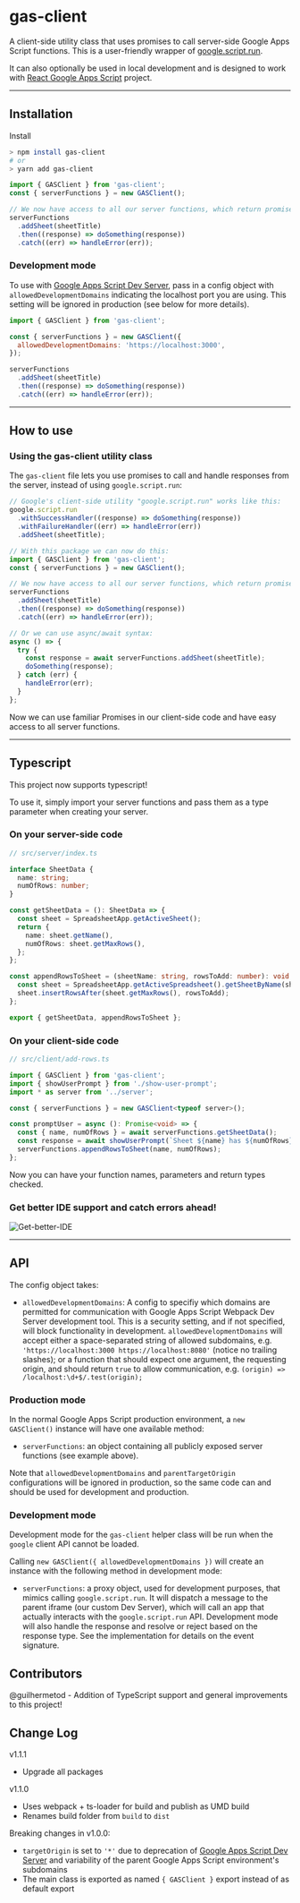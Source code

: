 # gas-client

A client-side utility class that uses promises to call server-side Google Apps Script functions. This is a user-friendly wrapper of [google.script.run](https://developers.google.com/apps-script/guides/html/reference/run).

It can also optionally be used in local development and is designed to work with [React Google Apps Script](https://github.com/enuchi/React-Google-Apps-Script) project.

---

## Installation

Install

```bash
> npm install gas-client
# or
> yarn add gas-client
```

```javascript
import { GASClient } from 'gas-client';
const { serverFunctions } = new GASClient();

// We now have access to all our server functions, which return promises
serverFunctions
  .addSheet(sheetTitle)
  .then((response) => doSomething(response))
  .catch((err) => handleError(err));
```

### Development mode

To use with [Google Apps Script Dev Server](https://github.com/enuchi/Google-Apps-Script-Webpack-Dev-Server), pass in a config object with `allowedDevelopmentDomains` indicating the localhost port you are using. This setting will be ignored in production (see below for more details).

```javascript
import { GASClient } from 'gas-client';

const { serverFunctions } = new GASClient({
  allowedDevelopmentDomains: 'https://localhost:3000',
});

serverFunctions
  .addSheet(sheetTitle)
  .then((response) => doSomething(response))
  .catch((err) => handleError(err));
```

---

## How to use

### Using the gas-client utility class

The `gas-client` file lets you use promises to call and handle responses from the server, instead of using `google.script.run`:

```javascript
// Google's client-side utility "google.script.run" works like this:
google.script.run
  .withSuccessHandler((response) => doSomething(response))
  .withFailureHandler((err) => handleError(err))
  .addSheet(sheetTitle);
```

```javascript
// With this package we can now do this:
import { GASClient } from 'gas-client';
const { serverFunctions } = new GASClient();

// We now have access to all our server functions, which return promises
serverFunctions
  .addSheet(sheetTitle)
  .then((response) => doSomething(response))
  .catch((err) => handleError(err));

// Or we can use async/await syntax:
async () => {
  try {
    const response = await serverFunctions.addSheet(sheetTitle);
    doSomething(response);
  } catch (err) {
    handleError(err);
  }
};
```

Now we can use familiar Promises in our client-side code and have easy access to all server functions.

---

## Typescript

This project now supports typescript!

To use it, simply import your server functions and pass them as a type parameter when creating your server.

### On your server-side code

```typescript
// src/server/index.ts

interface SheetData {
  name: string;
  numOfRows: number;
}

const getSheetData = (): SheetData => {
  const sheet = SpreadsheetApp.getActiveSheet();
  return {
    name: sheet.getName(),
    numOfRows: sheet.getMaxRows(),
  };
};

const appendRowsToSheet = (sheetName: string, rowsToAdd: number): void => {
  const sheet = SpreadsheetApp.getActiveSpreadsheet().getSheetByName(sheetName);
  sheet.insertRowsAfter(sheet.getMaxRows(), rowsToAdd);
};

export { getSheetData, appendRowsToSheet };
```

### On your client-side code

```typescript
// src/client/add-rows.ts

import { GASClient } from 'gas-client';
import { showUserPrompt } from './show-user-prompt';
import * as server from '../server';

const { serverFunctions } = new GASClient<typeof server>();

const promptUser = async (): Promise<void> => {
  const { name, numOfRows } = await serverFunctions.getSheetData();
  const response = await showUserPrompt(`Sheet ${name} has ${numOfRows} rows. How many would you like to add?`);
  serverFunctions.appendRowsToSheet(name, numOfRows);
};
```

Now you can have your function names, parameters and return types checked.

### Get better IDE support and catch errors ahead!

![Get-better-IDE](https://i.imgur.com/gPmOPqX.gif)

---

## API

The config object takes:

- `allowedDevelopmentDomains`: A config to specifiy which domains are permitted for communication with Google Apps Script Webpack Dev Server development tool. This is a security setting, and if not specified, will block functionality in development. `allowedDevelopmentDomains` will accept either a space-separated string of allowed subdomains, e.g. `'https://localhost:3000 https://localhost:8080'` (notice no trailing slashes); or a function that should expect one argument, the requesting origin, and should return `true` to allow communication, e.g. `(origin) => /localhost:\d+$/.test(origin);`

### Production mode

In the normal Google Apps Script production environment, a `new GASClient()` instance will have one available method:

- `serverFunctions`: an object containing all publicly exposed server functions (see example above).

Note that `allowedDevelopmentDomains` and `parentTargetOrigin` configurations will be ignored in production, so the same code can and should be used for development and production.

### Development mode

Development mode for the `gas-client` helper class will be run when the `google` client API cannot be loaded.

Calling `new GASClient({ allowedDevelopmentDomains })` will create an instance with the following method in development mode:

- `serverFunctions`: a proxy object, used for development purposes, that mimics calling `google.script.run`. It will dispatch a message to the parent iframe (our custom Dev Server), which will call an app that actually interacts with the `google.script.run` API. Development mode will also handle the response and resolve or reject based on the response type. See the implementation for details on the event signature.

## Contributors

@guilhermetod - Addition of TypeScript support and general improvements to this project!

## Change Log

v1.1.1
- Upgrade all packages

v1.1.0
- Uses webpack + ts-loader for build and publish as UMD build
- Renames build folder from `build` to `dist`

Breaking changes in v1.0.0:

- `targetOrigin` is set to `'*'` due to deprecation of [Google Apps Script Dev Server](https://github.com/enuchi/Google-Apps-Script-Webpack-Dev-Server) and variability of the parent Google Apps Script environment's subdomains
- The main class is exported as named `{ GASClient }` export instead of as default export
